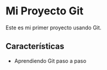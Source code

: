 # Mi Proyecto Git
Este es mi primer proyecto usando Git.

## Características
- Aprendiendo Git paso a paso
